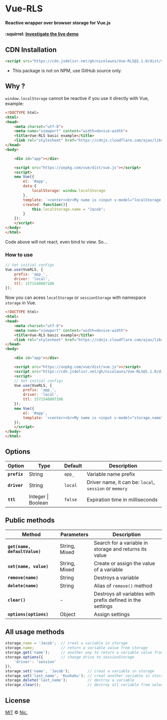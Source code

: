 

# Vue-RLS
#### Reactive wrapper over browser storage for Vue.js

#### :squirrel: [Investigate the live demo](https://nicolauns.github.io/Vue-RLS/)

## CDN Installation

```html
<script src="https://cdn.jsdelivr.net/gh/nicolauns/Vue-RLS@1.1.0/dist/vue-rls.min.js"></script>
```

* This package is not on NPM, use GitHub source only.

## Why ?

`window.localStorage` cannot be reactive if you use it directly with Vue, example:

```html
<!DOCTYPE html>
<html>
<head>
	<meta charset="utf-8">
	<meta name="viewport" content="width=device-width">
	<title>Vue-RLS basic example</title>
	<link rel="stylesheet" href="https://cdnjs.cloudflare.com/ajax/libs/twitter-bootstrap/4.3.1/css/bootstrap.min.css">
</head>
<body>

	<div id="app"></div>

	<script src="https://unpkg.com/vue/dist/vue.js"></script>
	<script>
	new Vue({
		el: '#app',
		data:{
			localStorage: window.localStorage
		},
		template: `<center><br>My name is <input v-model="localStorage.name"><br>{{ localStorage.name }}</center>`,
		created: function(){
			this.localStorage.name = "Jacob";
		}
	});
	</script>
</body>
</html>
```

Code above will not react, even bind to view. So...

### How to use

```js
// Set initial configs
Vue.use(VueRLS, {
	prefix: 'app_',
	driver: 'local',
	ttl: 1571540807106
});
```

Now you can acess `localStorage` or `sessionStorage` with namespace `storage` in Vue.

```html
<!DOCTYPE html>
<html>
<head>
	<meta charset="utf-8">
	<meta name="viewport" content="width=device-width">
	<title>Vue-RLS basic example</title>
	<link rel="stylesheet" href="https://cdnjs.cloudflare.com/ajax/libs/twitter-bootstrap/4.3.1/css/bootstrap.min.css">
</head>
<body>

	<div id="app"></div>

	<script src="https://unpkg.com/vue/dist/vue.js"></script>
	<script src="https://cdn.jsdelivr.net/gh/nicolauns/Vue-RLS@1.1.0/dist/vue-rls.min.js"></script>
	<script>
	// Set initial configs
	Vue.use(VueRLS, {
		prefix: 'app_',
		driver: 'local',
		ttl: 1571540807106
	});
	new Vue({
		el: '#app',
		template: `<center><br>My name is <input v-model="storage.name"><br>{{ storage.name }}</center>`
	});
	</script>
</body>
</html>
```

## Options
| Option | Type | Default | Description |
| - | - | - | - |
**`prefix`** | String | `app_` | Variable name prefix
**`driver`** | String | `local` | Driver name, it can be: `local`, `session` or `memory`
**`ttl`** | Integer \| Boolean| `false` | Expiration time in milliseconds

## Public methods
| Method | Parameters | Description |
| - | - | - |
**`get(name, defaultValue)`** | String, Mixed | Search for a variable in storage and returns its value
**`set(name, value)`** | String, Mixed | Create or assign the value of a variable
**`remove(name)`** | String | Destroys a variable
**`delete(name)`** | String | Alias of `remove()` method
**`clear()`** | - | Destroys all variables with prefix defined in the settings
**`options(options)`** | Object | Assign settings

## All usage methods
```js
storage.name = 'Jacob';  // creat a variable in storage
storage.name;            // return a variable value from storage
storage.get('name');     // another way to return a variable value from storage
storage.options({        // change drive to sessionStorage
	'driver': 'session'
});
storage.set('name', 'Jacob');        // creat a variable in storage
storage.set('last_name', 'Kuuhaku'); // creat another variable in storage
storage.delete('last_name');         // destroy a variable
storage.clear();                     // destroy all variable from selected storage in options

```

## License

[MIT](LICENSE) © [Nic.](http://ndev.cf)
